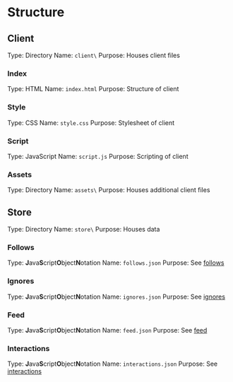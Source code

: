 # Structure
## Client
Type: Directory	
Name: `client\`	
Purpose: Houses client files	

### Index
Type: HTML
Name: `index.html`
Purpose: Structure of client
### Style
Type: CSS
Name: `style.css`
Purpose: Stylesheet of client
### Script
Type: JavaScript
Name: `script.js`
Purpose: Scripting of client
### Assets
Type: Directory
Name: `assets\`
Purpose: Houses additional client files
## Store
Type: Directory
Name: `store\`
Purpose: Houses data
### Follows
Type: **J**ava**S**cript**O**bject**N**otation
Name: `follows.json`
Purpose: See [follows](wip.md)
### Ignores
Type: **J**ava**S**cript**O**bject**N**otation
Name: `ignores.json`
Purpose: See [ignores](wip.md)
### Feed
Type: **J**ava**S**cript**O**bject**N**otation
Name: `feed.json`
Purpose: See [feed](wip.md)
### Interactions
Type: **J**ava**S**cript**O**bject**N**otation
Name: `interactions.json`
Purpose: See [interactions](wip.md)
<!--stackedit_data:
eyJoaXN0b3J5IjpbMTQ5Mzk5NjU5OV19
-->